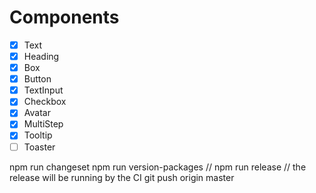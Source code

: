# Components

- [x] Text
- [x] Heading
- [x] Box
- [x] Button
- [x] TextInput
- [x] Checkbox
- [x] Avatar
- [x] MultiStep
- [x] Tooltip
- [ ] Toaster

npm run changeset
npm run version-packages
// npm run release // the release will be running by the CI
git push origin master
